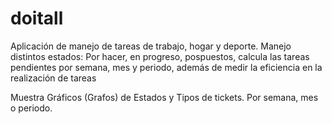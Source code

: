 doitall
=======

Aplicación de manejo de tareas de trabajo, hogar y deporte. Manejo distintos estados: Por hacer, en progreso, pospuestos, calcula las tareas pendientes por semana, mes y periodo, además de medir la eficiencia en la realización de tareas

Muestra Gráficos (Grafos) de Estados y Tipos de tickets. Por semana, mes o periodo.

